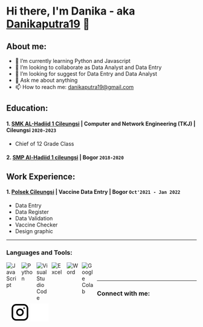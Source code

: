 # Hi there, I'm Danika - aka [Danikaputra19](https://www.youtube.com/@danikaputra19) 👋
## About me:
- 🌱 I’m currently learning Python and Javascript
- 👯 I’m looking to collaborate as Data Analyst and Data Entry
- 🤔 I’m looking for suggest for Data Entry and Data Analyst
- 💬 Ask me about anything
- 📫 How to reach me: danikaputra19@gmail.com

## Education:

#### 1. [SMK AL-Hadiid 1 Cileungsi](http://alhadiid.mysch.id/) | Computer and Network Engineering (TKJ) | Cileungsi `2020-2023`
   - Chief of 12 Grade Class
 #### 2. [SMP Al-Hadiid 1 cileungsi](https://alhadiid.mysch.id/) | Bogor `2018-2020`
   

## Work Experience:
#### 1. [Polsek Cileungsi](https://polresbogor.com/tag/polsek-cileungsi/) | Vaccine Data Entry | Bogor `Oct'2021 - Jan 2022`
   - Data Entry
   - Data Register
   - Data Validation
   - Vaccine Checker
   - Design graphic
---

### Languages and Tools:

[<img align="left" alt="JavaScript" width="30px" src="https://pluspng.com/img-png/logo-javascript-png-javascript-ile-twitter-retweet-uygulamas-833.png" style="padding-right:10px;" />][webdev]
[<img align="left" alt="Python" width="30px" src="https://upload.wikimedia.org/wikipedia/commons/thumb/c/c3/Python-logo-notext.svg/110px-Python-logo-notext.svg.png?20100317150552" style="padding-right:10px;" />][webdev2]
[<img align="left" alt="Visual Studio Code" width="30px" src="https://mobilemancerblog.blob.core.windows.net/blog/2020/08/vs-code-logo-transp.png" style="padding-right:10px;" />][webdev1]
[<img align="left" alt="Excel" width="30px" src="https://play-lh.googleusercontent.com/37EzETO6gZyKmCg2kBIFX1e9gkubxZrVa5fHJ6yOaa7VvEShHjKv2RdtwnZt9Sk258s=w240-h480-rw" style="padding-right:10px;" />][webdev3]
[<img align="left" alt="Word" width="30px" src="https://play-lh.googleusercontent.com/9kABykeGovHPy-dN19lRxxnCp8IZK3Pkl8qLFNxrEe-hhKVZeiyhTBEIRUt6t-vhxQ=w240-h480-rw" style="padding-right:10px;" />][webdev3]
[<img align="left" alt="Google Colab" width="30px" src="https://forum.opennmt.net/uploads/default/original/2X/5/568c419c14aca7a2f68749c9fff9598dd1d7b5e1.png" style="padding-right:10px;" />][webdev4]

<br />
<br />

---
### Connect with me:


&nbsp;&nbsp;
[![website](./img/instagram-light.svg)](https://www.instagram.com/danikaputra19/?hl=en#gh-light-mode-only)
[![website](./img/instagram-dark.svg)](https://www.instagram.com/danikaputra19/?hl=en#gh-dark-mode-only)



[webdev]: https://www.javascript.com/
[webdev1]: https://code.visualstudio.com/
[webdev2]: https://www.python.org/
[webdev3]: https://setup.office.com/downloadoffice/
[webdev4]: https://colab.research.google.com/
